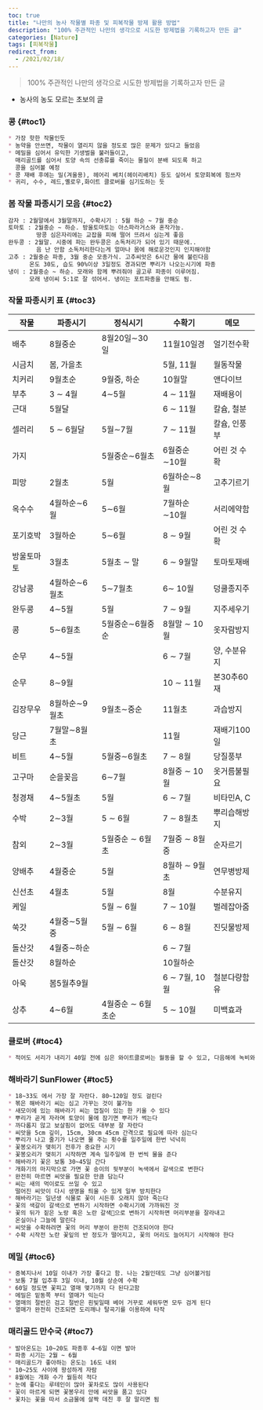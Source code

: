 ```yaml
---
toc: true
title: "나만의 농사 작물별 파종 및 피복작물 방제 활용 방법"
description: "100% 주관적인 나만의 생각으로 시도한 방제법을 기록하고자 만든 글" 
categories: [Nature]
tags: [피복작물]
redirect_from:
  - /2021/02/18/
---
```


> 100% 주관적인 나만의 생각으로 시도한 방제법을 기록하고자 만든 글

- 농사의 농도 모르는 초보의 글

### 콩 {#toc1}

```md
* 가장 핫한 작물인듯
* 농약을 안쓰면, 작물이 열리지 않을 정도로 많은 문제가 있다고 들었음
* 메밀을 심어서 유익한 기생벌을 불러들이고, 
  매리골드를 심어서 토양 속의 선충류를 죽이는 물질이 분배 되도록 하고
  콩을 심어볼 예정
* 콩 재배 후에는 밀(겨울용), 헤어리 베치(헤이리배치) 등도 싶어서 토양회복에 힘쓰자
* 귀리, 수수, 레드,옐로우,화이트 클로버를 심기도하는 듯
```

### 봄 작물 파종시기 모음 {#toc2}

```md
감자 : 2월말에서 3월말까지, 수확시기 : 5월 하순 ~ 7월 중순
토마토 : 2월중순 ~ 하순. 방울토마토는 아스파라거스와 혼작가능. 
        땅콩 심은자리에는 교잡을 피해 떨어 뜨려서 심는게 좋음
완두콩 : 2월말. 시중에 파는 완두콩은 소독처리가 되어 있기 때문에.. 
        음 난 안함 소독처리한다는게 얼마나 몸에 해로운것인지 인지해야함
고추 : 2월중순 파종, 3월 중순 모종가식. 고추씨앗은 6시간 물에 불린다음
      온도 30도, 습도 90%이상 3일정도 경과되면 뿌리가 나오는시기에 파종
냉이 : 2월중순 ~ 하순. 모래와 함께 뿌려줘야 골고루 파종이 이루어짐.
      모래 냉이씨 5:1로 잘 섞어서. 냉이는 포트파종을 안해도 됨.
```

### 작물 파종시키 표 {#toc3}

| 작물    | 파종시기     | 정식시기        | 수확기         | 메모      |
|-------|----------|-------------|-------------|---------|
| 배추    | 8월중순     | 8월20일∼30일   | 11월10일경     | 얼기전수확   |
| 시금치   | 봄, 가을초   |             | 5월, 11월     | 월동작물    |
| 치커리   | 9월초순     | 9월중, 하순     | 10월말        | 앤다이브    |
| 부추    | 3 ∼ 4월   | 4∼5월        | 4 ∼ 11월     | 재배용이    |
| 근대    | 5월달      |             | 6 ∼ 11월     | 칼슘, 철분  |
| 셀러리   | 5 ∼ 6월달  | 5월∼7월       | 7 ∼ 11월     | 칼슘, 인풍부 |
| 가지    |          | 5월중순∼6월초    | 6월중순∼10월    | 어린 것 수확 |
| 피망    | 2월초      | 5월          | 6월하순∼8월     | 고추기르기   |
| 옥수수   | 4월하순∼6월  | 5∼6월        | 7월하순∼10월    | 서리에약함   |
| 포기호박  | 3월하순     | 5∼6월        | 8 ∼ 9월      | 어린 것 수확 |
| 방울토마토 | 3월초      | 5월초 ∼ 말     | 6 ∼ 9월말     | 토마토재배   |
| 강남콩   | 4월하순∼6월초 | 5∼7월초       | 6∼ 10월      | 덩쿨종지주   |
| 완두콩   | 4∼5월     | 5월          | 7 ∼ 9월      | 지주세우기   |
| 콩     | 5∼6월초    | 5월중순∼6월중순   | 8월말 ∼ 10월   | 옷자람방지   |
| 순무    | 4∼5월     |             | 6 ∼ 7월      | 양, 수분유지 |
| 순무    | 8∼9월     |             | 10 ∼ 11월    | 본30추60재 |
| 김장무우  | 8월하순∼9월초 | 9월초∼중순      | 11월초        | 과습방지    |
| 당근    | 7월말∼8월초  |             | 11월         | 재배기100일 |
| 비트    | 4∼5월     | 5월중∼6월초     | 7 ∼ 8월      | 당질풍부    |
| 고구마   | 순을꽂음     | 6∼7월        | 8월중 ∼ 10월   | 옷거름불필요  |
| 청경채   | 4∼5월초    | 5월          | 6 ∼ 7월      | 비타민A, C |
| 수박    | 2∼3월     | 5 ∼ 6월      | 7 ∼ 8월초     | 뿌리습해방지  |
| 참외    | 2∼3월     | 5월중순 ∼ 6월초  | 7월중 ∼ 8월중   | 순자르기    |
| 양배추   | 4월중순     | 5월          | 8월하 ∼ 9월초   | 연무병방제   |
| 신선초   | 4월초      | 5월          | 8월          | 수분유지    |
| 케일    |          | 5월 ∼ 6월     | 7 ∼ 10월     | 벌레잡아줌   |
| 쑥갓    | 4월중∼5월중  | 5월 ∼ 6월     | 6 ∼ 8월      | 진딧물방제   |
| 돌산갓   | 4월중∼하순   |             | 6 ∼ 7월      |         |
| 돌산갓   | 8월하순     |             | 10월하순       |         |
| 아욱    | 봄5월추9월   |             | 6 ∼ 7월, 10월 | 철분다량함유  |
| 상추    | 4∼6월     | 4월중순 ∼ 6월초순 | 5 ∼ 10월     | 미백효과    |

### 클로버 {#toc4}

```md
* 적어도 서리가 내리기 40일 전에 심은 와이트클로버는 월동을 할 수 있고, 다음해에 녹비와 유기 멀치를 제공한다.
```

### 해바라기 SunFlower {#toc5}

```md
* 18~33도 에서 가장 잘 자란다. 80~120일 정도 걸린다
* 볶은 해바라기 씨는 심고 가꾸는 것이 불가능
* 새모이에 있는 해바라기 씨는 껍질이 있는 한 키울 수 있다
* 뿌리가 곧게 자라며 토양이 물에 잠기면 뿌리가 썩는다
* 까다롭지 않고 보살핌이 없어도 대부분 잘 자란다
* 씨앗을 5cm 깊이, 15cm, 30cm 45cm 간격으로 필요에 따라 심는다
* 뿌리가 나고 줄기가 나오면 물 주는 횟수를 일주일에 한번 넉넉히
* 꽃봉오리가 맺히기 전후가 중요한 시기
* 꽃봉오리가 맺히기 시작하면 계속 일주일에 한 번씩 물을 준다
* 해바라기 꽃은 보통 30~45일 간다
* 개화기의 마지막으로 가면 꽃 송이의 뒷부분이 녹색에서 갈색으로 변한다
* 완전히 마르면 씨앗을 필요한 만큼 담는다
* 씨는 새의 먹이로도 쓰일 수 있고
  떨어진 씨앗이 다시 생명을 틔울 수 있게 일부 방치한다
* 해바라기는 일년생 식물로 꽃이 시든후 오래지 않아 죽는다
* 꽃의 색갈이 갈색으로 변하기 시작하면 수확시기에 가까워진 것
* 꽃의 뒤가 짙은 노랑 혹은 노란 갈색으로 변하기 시작하면 머리부분을 잘라내고 
  온실이나 그늘에 말린다
* 씨앗을 수확하려면 꽃의 머리 부분이 완전히 건조되어야 한다
* 수확 시작전 노란 꽃잎의 반 정도가 떨어지고, 꽃의 머리도 늘어지기 시작해야 한다
```

### 메밀 {#toc6}

```md
* 중복지나서 10일 이내가 가장 좋다고 함. 나는 2월인데도 그냥 심어볼거임
* 보통 7월 입추후 3일 이내, 10월 상순에 수확
* 60일 정도면 꽃피고 열매 맺기까지 다 된다고함
* 메밀은 밑동쪽 부터 열매가 익는다
* 열매의 절반은 검고 절반은 흰빛일때 베어 거꾸로 세워두면 모두 검게 된다
* 열매가 완전히 건조되면 도리깨나 탈곡기를 이용하여 타작
```

### 매리골드 만수국 {#toc7}

```md
* 발아온도는 10~20도 파종후 4~6일 이면 발아
* 파종 시기는 2월 ~ 6월
* 매리골드가 좋아하는 온도는 16도 내외
* 10~25도 사이에 왕성하게 자람
* 8월에는 개화 수가 월등히 적다
* 눈에 좋다는 루테인이 많아 꽃차로도 많이 사용된다
* 꽃이 마르게 되면 꽃봉우리 안에 씨앗을 품고 있다
* 꽃차는 꽃을 따서 소금물에 살짝 데친 후 잘 말리면 됨
```
